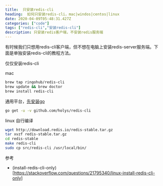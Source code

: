 ```yaml
---
title:  只安装redis-cli
heading:  如何只安装redis-cli，mac|windos|centos|linux 
date: 2020-04-09T05:48:31.427Z
categories: ["code"]
tags: ["redis-cli","安装redis-cli"]
description: 只安装redis客户端，不安装redis服务端
---
```


有时候我们只想用redis-cli客户端，但不想在电脑上安装redis-server服务端。下面是单独安装redis-cli的教程方法。

仅仅安装redis-cli

mac 
```bash
brew tap ringohub/redis-cli
brew update && brew doctor
brew install redis-cli
```

通用平台，[先安装go](http://sxy91.com/posts/golang)

```bash
go get -u -v github.com/holys/redis-cli 
```

linux 自行编译
```bash
wget http://download.redis.io/redis-stable.tar.gz
tar xvzf redis-stable.tar.gz
cd redis-stable
make redis-cli
sudo cp src/redis-cli /usr/local/bin/
```



参考

- (install-redis-cli-only)[https://stackoverflow.com/questions/21795340/linux-install-redis-cli-only]